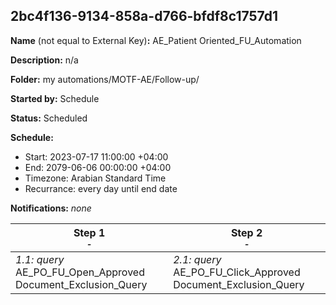 ## 2bc4f136-9134-858a-d766-bfdf8c1757d1

**Name** (not equal to External Key)**:** AE_Patient Oriented_FU_Automation

**Description:** n/a

**Folder:** my automations/MOTF-AE/Follow-up/

**Started by:** Schedule

**Status:** Scheduled

**Schedule:**

* Start: 2023-07-17 11:00:00 +04:00
* End: 2079-06-06 00:00:00 +04:00
* Timezone: Arabian Standard Time
* Recurrance: every day until end date

**Notifications:** _none_


| Step 1<br>_<small>-</small>_ | Step 2<br>_<small>-</small>_ |
| --- | --- |
| _1.1: query_<br>AE_PO_FU_Open_Approved Document_Exclusion_Query | _2.1: query_<br>AE_PO_FU_Click_Approved Document_Exclusion_Query |
